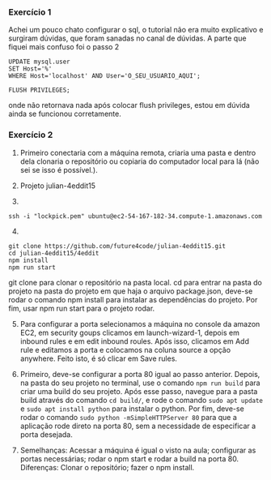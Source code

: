 ### Exercício 1

Achei um pouco chato configurar o sql, o tutorial não era muito explicativo e surgiram dúvidas, que foram sanadas no canal de dúvidas. A parte que fiquei mais confuso foi o passo 2
```
UPDATE mysql.user 
SET Host='%' 
WHERE Host='localhost' AND User='O_SEU_USUARIO_AQUI';

FLUSH PRIVILEGES;
```

onde não retornava nada após colocar flush privileges, estou em dúvida ainda se funcionou corretamente.

### Exercício 2

1. Primeiro conectaria com a máquina remota, criaria uma pasta e dentro dela clonaria o repositório ou copiaria do computador local para lá (não sei se isso é possível.).

2. Projeto julian-4eddit15

3. 
```
ssh -i "lockpick.pem" ubuntu@ec2-54-167-182-34.compute-1.amazonaws.com
```

4. 
```
git clone https://github.com/future4code/julian-4eddit15.git
cd julian-4eddit15/4eddit
npm install
npm run start
```
git clone para clonar o repositório na pasta local.
cd para entrar na pasta do projeto
na pasta do projeto em que haja o arquivo package.json, deve-se rodar o comando npm install para instalar as dependências do projeto.
Por fim, usar npm run start para o projeto rodar.

5. Para configurar a porta selecionamos a máquina no console da amazon EC2, em security goups clicamos em launch-wizard-1, depois em inbound rules e em edit inbound roules. Após isso, clicamos em Add rule e editamos a porta e colocamos na coluna source a opção anywhere. Feito isto, é só clicar em Save rules.

6. Primeiro, deve-se configurar a porta 80 igual ao passo anterior. Depois, na pasta do seu projeto no terminal, use o comando ``npm run build`` para criar uma build do seu projeto. Após esse passo, navegue para a pasta build através do comando ``cd build/``, e rode o comando ``sudo apt update`` e ``sudo apt install python`` para instalar o python. Por fim, deve-se rodar o comando ``sudo python -mSimpleHTTPServer 80`` para que a aplicação rode direto na porta 80, sem a necessidade de especificar a porta desejada.

7. Semelhanças: Acessar a máquina é igual o visto na aula; configurar as portas necessárias; rodar o npm start e rodar a build na porta 80. Diferenças: Clonar o repositório; fazer o npm install.